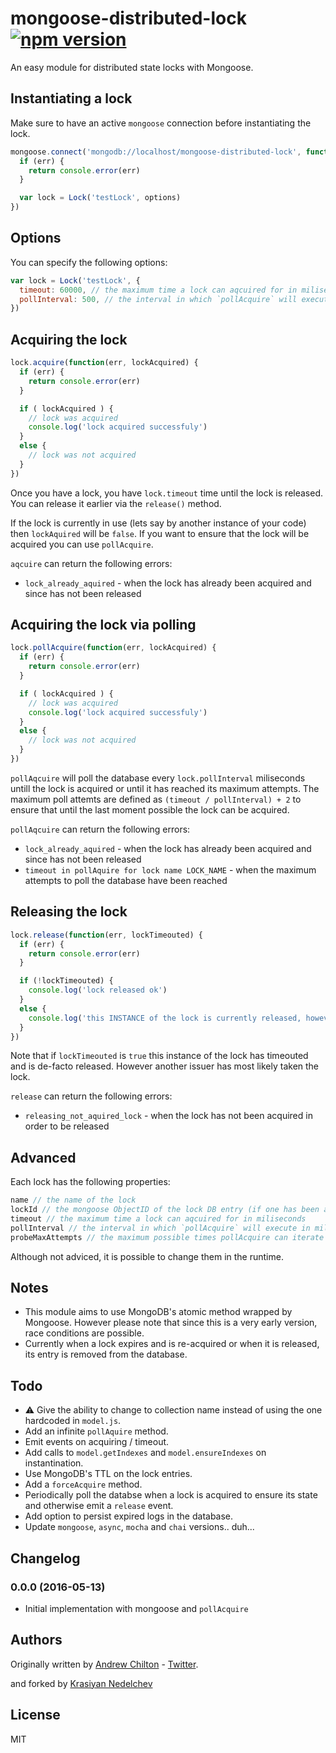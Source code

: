 # mongoose-distributed-lock [![npm version](https://badge.fury.io/js/mongoose-distributed-lock.svg)](https://badge.fury.io/js/mongoose-distributed-lock) #

An easy module for distributed state locks with Mongoose.

## Instantiating a lock ##

Make sure to have an active `mongoose` connection before instantiating the lock.

```js
mongoose.connect('mongodb://localhost/mongoose-distributed-lock', function(err, connection) {
  if (err) {
    return console.error(err)
  }

  var lock = Lock('testLock', options)
})
```

## Options ##

You can specify the following options:

```js
var lock = Lock('testLock', {
  timeout: 60000, // the maximum time a lock can aqcuired for in miliseconds before granting it to other issues is possible again; defaults to 60000
  pollInterval: 500, // the interval in which `pollAcquire` will execute in miliseconds; default to 500
})
```

## Acquiring the lock ##

```js
lock.acquire(function(err, lockAcquired) {
  if (err) {
    return console.error(err)
  }

  if ( lockAcquired ) {
    // lock was acquired
    console.log('lock acquired successfuly')
  }
  else {
    // lock was not acquired
  }
})
```

Once you have a lock, you have `lock.timeout` time until the lock is released. You can release it earlier via the `release()` method.

If the lock is currently in use (lets say by another instance of your code) then `lockAquired` will be `false`. If you want to ensure that the lock will be acquired you can use `pollAcquire`.

`aqcuire` can return the following errors:

- `lock_already_aquired` - when the lock has already been acquired and since has not been released


## Acquiring the lock via polling ##

```js
lock.pollAcquire(function(err, lockAcquired) {
  if (err) {
    return console.error(err)
  }

  if ( lockAcquired ) {
    // lock was acquired
    console.log('lock acquired successfuly')
  }
  else {
    // lock was not acquired
  }
})
```

`pollAqcuire` will poll the database every `lock.pollInterval` miliseconds untill the lock is acquired or until it has reached its maximum attempts. The maximum poll attemts are defined as `(timeout / pollInterval) + 2` to ensure that until the last moment possible the lock can be acquired.

`pollAqcuire` can return the following errors:

- `lock_already_aquired` - when the lock has already been acquired and since has not been released
- `timeout in pollAquire for lock name LOCK_NAME` - when the maximum attempts to poll the database have been reached

## Releasing the lock ##

```js
lock.release(function(err, lockTimeouted) {
  if (err) {
    return console.error(err)
  }

  if (!lockTimeouted) {
    console.log('lock released ok')
  }
  else {
    console.log('this INSTANCE of the lock is currently released, however the lock has probably timeouted')
  }
})
```

Note that if `lockTimeouted` is `true` this instance of the lock has timeouted and is de-facto released. However another issuer has most likely taken the lock.

`release` can return the following errors:

- `releasing_not_aquired_lock` - when the lock has not been acquired in order to be released

## Advanced ##

Each lock has the following properties:

```js
name // the name of the lock
lockId // the mongoose ObjectID of the lock DB entry (if one has been acquired)
timeout // the maximum time a lock can aqcuired for in miliseconds
pollInterval // the interval in which `pollAcquire` will execute in miliseconds
probeMaxAttempts // the maximum possible times pollAcquire can iterate before returning a timeout error
```

Although not adviced, it is possible to change them in the runtime.

## Notes ##

- This module aims to use MongoDB's atomic method wrapped by Mongoose. However please note that since this is a very early version, race conditions are possible.
- Currently when a lock expires and is re-acquired or when it is released, its entry is removed from the database.

## Todo ##

- :warning: Give the ability to change to collection name instead of using the one hardcoded in `model.js`.
- Add an infinite `pollAquire` method.
- Emit events on acquiring / timeout.
- Add calls to `model.getIndexes` and `model.ensureIndexes` on instantination.
- Use MongoDB's TTL on the lock entries.
- Add a `forceAcquire` method.
- Periodically poll the databse when a lock is acquired to ensure its state and otherwise emit a `release` event.
- Add option to persist expired logs in the database.
- Update `mongoose`, `async`, `mocha` and `chai` versions.. duh...

## Changelog ##

### 0.0.0 (2016-05-13) ###

- Initial implementation with mongoose and `pollAcquire`

## Authors ##

Originally written by [Andrew Chilton](http://chilts.org/) -
[Twitter](https://twitter.com/andychilton).

and forked by [Krasiyan Nedelchev](http://krasiyan.com)

## License ##

MIT
